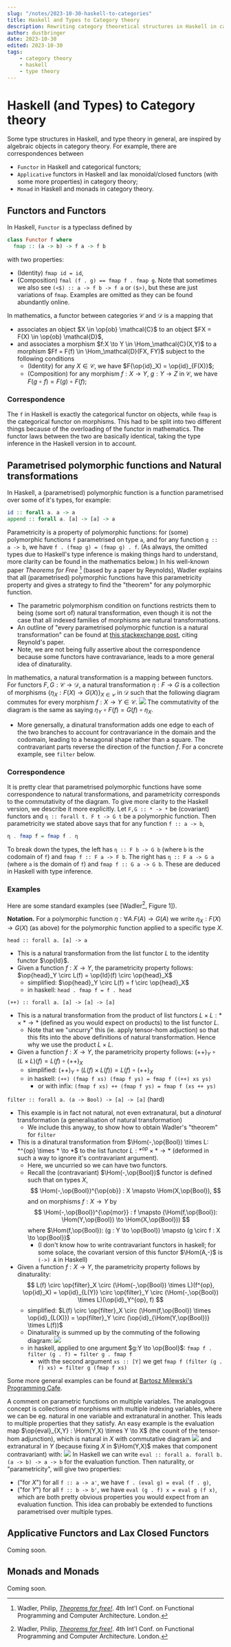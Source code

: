 ```yaml
---
slug: "/notes/2023-10-30-haskell-to-categories"
title: Haskell and Types to Category theory
description: Rewriting category theoretical structures in Haskell in category theory.
author: dustbringer
date: 2023-10-30
edited: 2023-10-30
tags:
    - category theory
    - haskell
    - type theory
---
```


# Haskell (and Types) to Category theory

Some type structures in Haskell, and type theory in general, are inspired by algebraic objects in category theory. For example, there are correspondences between
- `Functor` in Haskell and categorical functors;
- `Applicative` functors in Haskell and lax monoidal/closed functors (with some more properties) in category theory;
- `Monad` in Haskell and monads in category theory.

## Functors and Functors
In Haskell, `Functor` is a typeclass defined by
```hs
class Functor f where
  fmap :: (a -> b) -> f a -> f b
```
with two properties:
- (Identity) `fmap id = id`,
- (Composition) `fmal (f . g) == fmap f . fmap g`.
Note that sometimes we also see `(<$) :: a -> f b -> f a` or `($>)`, but these are just variations of `fmap`. Examples are omitted as they can be found abundantly online.

In mathematics, a functor between categories $\mathcal{C}$ and $\mathcal{D}$ is a mapping that
- associates an object $X \in \op{ob} \mathcal{C}$ to an object $FX = F(X) \in \op{ob} \mathcal{D}$,
- and associates a morphism $f:X \to Y \in \Hom_\mathcal{C}(X,Y)$ to a morphism $Ff = F(f) \in \Hom_\mathcal{D}(FX, FY)$ subject to the following conditions
  - (Identity) for any $X \in \mathcal{C}$, we have $F(\op{id}_X) = \op{id}_{F(X)}$;
  - (Composition) for any morphism $f:X \to Y$, $g: Y \to Z$ in $\mathcal{C}$, we have $F(g \circ f) = F(g) \circ F(f)$;


### Correspondence
The `f` in Haskell is exactly the categorical functor on objects, while `fmap` is  the categorical functor on morphisms. This had to be split into two different things because of the overloading of the functor in mathematics. The functor laws between the two are basically identical, taking the type inference in the Haskell version in to account.


## Parametrised polymorphic functions and Natural transformations

In Haskell, a (parametrised) polymorphic function is a function parametrised over some of it's types, for example:
```hs
id :: forall a. a -> a
append :: forall a. [a] -> [a] -> a
```
Parametricity is a property of polymorphic functions: for (some) polymorphic functions `f` parametrised on type `a`, and for any function `g :: a -> b`, we have `f . (fmap g) = (fmap g) . f`. (As always, the omitted types due to Haskell's type inference is making things hard to understand, more clarity can be found in the mathematics below.) In his well-known paper *Theorems for Free* [^1] (based by a paper by Reynolds), Wadler explains that all (parametrised) polymorphic functions have this parametricity property and gives a strategy to find the "theorem" for any polymorphic function.
- The parametric polymorphism condition on functions restricts them to being (some sort of) natural transformation, even though it is not the case that all indexed families of morphisms are natural transformations.
- An outline of "every parametrised polymorphic function is a natural transformation" can be found at [this stackexchange post](https://cs.stackexchange.com/questions/136359/rigorous-proof-that-parametric-polymorphism-implies-naturality-using-parametrici), citing Reynold's paper.
- Note, we are not being fully assertive about the correspondence because some functors have contravariance, leads to a more general idea of dinaturality.

In mathematics, a natural transformation is a mapping between functors. For functors $F,G : \mathcal{C} \to \mathcal{D}$, a natural transformation $\eta: F \to G$ is a collection of morphisms $\{\eta_X : F(X) \to G(X) \}_{X \in \mathcal{C}}$ in $\mathcal{D}$ such that the following diagram commutes for every morphism $f: X \to Y \in \mathcal{C}$.
![](./resources/2023-10-30-haskell-to-categories/parametricity--nat-transformation-general.svg)
The commutativity of the diagram is the same as saying $\eta_Y \circ F(f) = G(f) \circ \eta_X$.
- More genersally, a dinatural transformation adds one edge to each of the two branches to account for contravariance in the domain and the codomain, leading to a hexagonal shape rather than a square. The contravariant parts reverse the direction of the function $f$. For a concrete example, see `filter` below.

### Correspondence
It is pretty clear that parametrised polymorphic functions have some correspondence to natural transformations, and parametricity corresponds to the commutativity of the diagram. To give more clarity to the Haskell version, we describe it more explicitly. Let `F,G :: * -> *` be (covariant) functors and `η :: forall t. F t -> G t` be a polymorphic function. Then parametricity we stated above says that for any function `f :: a -> b`,
```hs
η . fmap f = fmap f . η
```
To break down the types, the left has `η :: F b -> G b` (where `b` is the codomain of `f`) and `fmap f :: F a -> F b`. The right has `η :: F a -> G a` (where `a` is the domain of `f`) and `fmap f :: G a -> G b`. These are deduced in Haskell with type inference.

### Examples
Here are some standard examples (see [Wadler[^1], Figure 1]).

**Notation.** For a polymorphic function $\eta : \forall A. F(A) \to G(A)$ we write $\eta_X : F(X) \to G(X)$ (as above) for the polymorphic function applied to a specific type $X$.

`head :: forall a. [a] -> a`
- This is a natural transformation from the list functor $L$ to the identity functor $\op{Id}$.
- Given a function $f: X \to Y$, the parametricity property follows: $\op{head}_Y \circ L(f) = \op{Id}(f) \circ \op{head}_X$
  - simplified: $\op{head}_Y \circ L(f) = f \circ \op{head}_X$
  - in haskell: `head . fmap f = f . head`

`(++) :: forall a. [a] -> [a] -> [a]`
- This is a natural transformation from the product of list functors $L \times L: * \times * \to *$ (defined as you would expect on products) to the list functor $L$.
  - Note that we "uncurry" this (ie. apply tensor-hom adjuction) so that this fits into the above definitions of natural transformation. Hence why we use the product $L \times L$.
- Given a function $f: X \to Y$, the parametricity property follows: $(++)_Y \circ (L \times L)(f) = L(f) \circ (++)_X$
  - simplified: $(++)_Y \circ (L(f) \times L(f)) = L(f) \circ (++)_X$
  - in haskell: `(++) (fmap f xs) (fmap f ys) = fmap f ((++) xs ys)`
    - or with infix: `(fmap f xs) ++ (fmap f ys) = fmap f (xs ++ ys)`

`filter :: forall a. (a -> Bool) -> [a] -> [a]` (hard)
- This example is in fact not natural, not even extranatural, but a *dinatural* transformation (a generalisation of natural transformation)
  - We include this anyway, to show how to obtain Wadler's "theorem" for `filter`
- This is a dinatural transformation from $\Hom(-,\op{Bool}) \times L: *^{op} \times * \to *$ to the list functor $L: *^{op} \times * \to *$ (deformed in such a way to ignore it's contravariant argument).
  - Here, we uncurried so we can have two functors.
  - Recall the (contravariant) $\Hom(-,\op{Bool})$ functor is defined such that on types $X$,
    $$
    \Hom(-,\op{Bool})^{\op{ob}} : X \mapsto \Hom(X,\op{Bool}),
    $$
    and on morphisms $f: X \to Y$ by
    $$
    \Hom(-,\op{Bool})^{\op{mor}} : f \mapsto (\Hom(f,\op{Bool}): \Hom(Y,\op{Bool}) \to \Hom(X,\op{Bool}))
    $$
    where $\Hom(f,\op{Bool}): (g : Y \to \op{Bool}) \mapsto (g \circ f : X \to \op{Bool})$
    - (I don't know how to write contravariant functors in haskell; for some solace, the covariant version of this functor $\Hom(A,-)$ is `(->) A` in Haskell)
- Given a function $f: X \to Y$, the parametricity property follows by dinaturality:
  $$
  L(f) \circ \op{filter}_X \circ (\Hom(-,\op{Bool}) \times L)(f^{op}, \op{id}_X) = \op{id}_{L(Y)} \circ \op{filter}_Y \circ (\Hom(-,\op{Bool}) \times L)(\op{id}_Y^{op}, f)
  $$
  - simplified: $L(f) \circ \op{filter}_X \circ (\Hom(f,\op{Bool}) \times \op{id}_{L(X)}) = \op{filter}_Y \circ (\op{id}_{\Hom(Y,\op{Bool})} \times L(f))$
  - Dinaturality is summed up by the commuting of the following diagram:
    ![](./resources/2023-10-30-haskell-to-categories/parametricity--dinatnat-transformation-filter.svg)
  - in haskell, applied to one argument $g:Y \to \op{Bool}$: `fmap f . filter (g . f) = filter g . fmap f`
    - with the second argument `xs :: [Y]` we get `fmap f (filter (g . f) xs) = filter g (fmap f xs)`

Some more general examples can be found at [Bartosz Milewski's Programming Cafe](https://bartoszmilewski.com/2014/09/22/parametricity-money-for-nothing-and-theorems-for-free/).

A comment on parametric functions on multiple variables. The analogous concept is collections of morphisms with multiple indexing variables, where we can be eg. natural in one variable and extranatural in another. This leads to multiple properties that they satisfy. An easy example is the evaluation map $\op{eval}_{X,Y} : \Hom(Y,X) \times Y \to X$ (the counit of the tensor-hom adjunction), which is natural in $X$ with commutative diagram
![](resources/2023-10-30-haskell-to-categories/parametricity--nat-transformation-eval.svg)
and extranatural in $Y$ (because fixing $X$ in $\Hom(Y,X)$ makes that component contravariant) with:
![](resources/2023-10-30-haskell-to-categories/parametricity--nat-transformation-eval-extra.svg)
In Haskell we can write `eval :: forall a. forall b. (a -> b) -> a -> b` for the evaluation function. Then naturality, or "parametricity", will give two properties:
- ("for $X$") for all `f :: a -> a'`, we have `f . (eval g) = eval (f . g)`,
- ("for $Y$") for all `f :: b -> b'`, we have `eval (g . f) x = eval g (f x)`,
which are both pretty obvious properties you would expect from an evaluation function. This idea can probably be extended to functions parametrised over multiple types.


## Applicative Functors and Lax Closed Functors

Coming soon.


## Monads and Monads

Coming soon.



[^1]: Wadler, Philip, [*Theorems for free!*](https://people.mpi-sws.org/~dreyer/tor/papers/wadler.pdf). 4th Int'l Conf. on Functional Programming and Computer Architecture. London.













